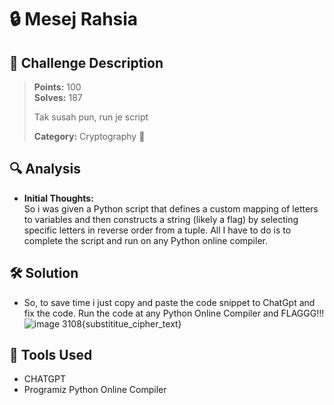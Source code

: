 # 🔒 Mesej Rahsia

## 🧾 Challenge Description
> **Points:** 100  
> **Solves:** 187  
>  
> Tak susah pun, run je script
>  
> **Category:** Cryptography 🧮  

## 🔍 Analysis
- **Initial Thoughts:**  
  So i was given a Python script that defines a custom mapping of letters to variables and then constructs a string (likely a flag) by selecting specific letters in reverse order from a tuple. All I have to do is to complete the script and run on any Python online compiler. 


## 🛠️ Solution
- So, to save time i just copy and paste the code snippet to ChatGpt and fix the code. Run the code at any Python Online Compiler and FLAGGG!!!
  ![image](https://github.com/user-attachments/assets/24ddc31e-9b68-4ee9-8a4d-ed87f2e75de8)
3108{substititue_cipher_text}

## 🧰 Tools Used
- CHATGPT
- Programiz Python Online Compiler

